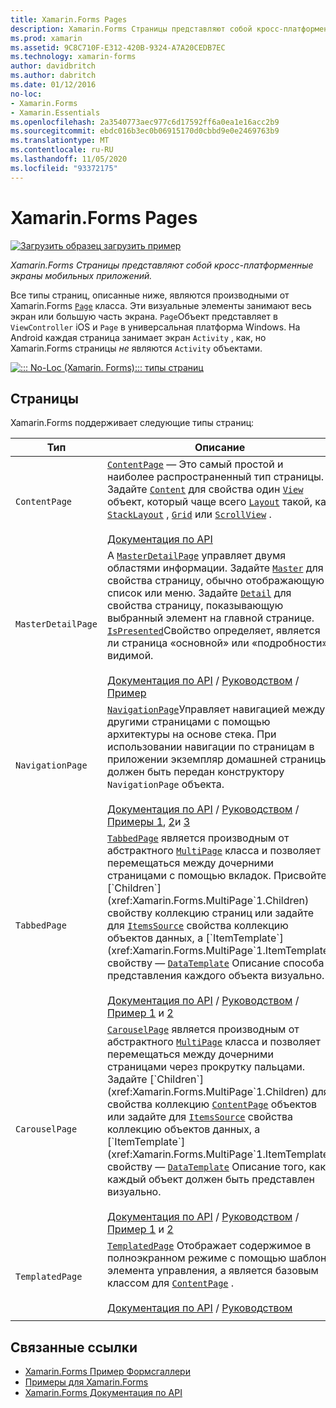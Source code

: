 ```yaml
---
title: Xamarin.Forms Pages
description: Xamarin.Forms Страницы представляют собой кросс-платформенные экраны мобильных приложений. В этой статье перечислены страницы, входящие в Xamarin.Forms .
ms.prod: xamarin
ms.assetid: 9C8C710F-E312-420B-9324-A7A20CEDB7EC
ms.technology: xamarin-forms
author: davidbritch
ms.author: dabritch
ms.date: 01/12/2016
no-loc:
- Xamarin.Forms
- Xamarin.Essentials
ms.openlocfilehash: 2a3540773aec977c6d17592ff6a0ea1e16acc2b9
ms.sourcegitcommit: ebdc016b3ec0b06915170d0cbbd9e0e2469763b9
ms.translationtype: MT
ms.contentlocale: ru-RU
ms.lasthandoff: 11/05/2020
ms.locfileid: "93372175"
---
```

# <a name="no-locxamarinforms-pages"></a>Xamarin.Forms Pages

[![Загрузить образец](~/media/shared/download.png) загрузить пример](/samples/xamarin/xamarin-forms-samples/formsgallery/)

_Xamarin.Forms Страницы представляют собой кросс-платформенные экраны мобильных приложений._

Все типы страниц, описанные ниже, являются производными от Xamarin.Forms [`Page`](xref:Xamarin.Forms.Page) класса. Эти визуальные элементы занимают весь экран или большую часть экрана. `Page`Объект представляет в `ViewController` iOS и `Page` в универсальная платформа Windows. На Android каждая страница занимает экран `Activity` , как, но Xamarin.Forms страницы *не* являются `Activity` объектами.

[![::: No-Loc (Xamarin. Forms)::: типы страниц](pages-images/pages-sml.png)](pages-images/pages.png#lightbox "::: No-Loc (Xamarin. Forms)::: типы страниц")

## <a name="pages"></a>Страницы

Xamarin.Forms поддерживает следующие типы страниц:

| Тип | Описание | Внешний вид |
| --- | --- | --- |
| `ContentPage` | [`ContentPage`](xref:Xamarin.Forms.ContentPage) — Это самый простой и наиболее распространенный тип страницы. Задайте [`Content`](xref:Xamarin.Forms.ContentPage.Content) для свойства один [`View`](views.md) объект, который чаще всего [`Layout`](layouts.md) такой, как [`StackLayout`](xref:Xamarin.Forms.StackLayout) , [`Grid`](xref:Xamarin.Forms.Grid) или [`ScrollView`](xref:Xamarin.Forms.ScrollView) .<br /><br />[Документация по API](xref:Xamarin.Forms.ContentPage) | [![Пример ContentPage](pages-images/ContentPage.png "Пример ContentPage")](pages-images/ContentPage-Large.png#lightbox "Пример ContentPage")<br />[Код C# для этой страницы](https://github.com/xamarin/xamarin-forms-samples/blob/master/FormsGallery/FormsGallery/FormsGallery/CodeExamples/ContentPageDemoPage.cs)  /  [Страница XAML](https://github.com/xamarin/xamarin-forms-samples/blob/master/FormsGallery/FormsGallery/FormsGallery/XamlExamples/ContentPageDemoPage.xaml) |
| `MasterDetailPage` | А [`MasterDetailPage`](xref:Xamarin.Forms.MasterDetailPage) управляет двумя областями информации. Задайте [`Master`](xref:Xamarin.Forms.MasterDetailPage.Master) для свойства страницу, обычно отображающую список или меню. Задайте [`Detail`](xref:Xamarin.Forms.MasterDetailPage.Detail) для свойства страницу, показывающую выбранный элемент на главной странице. [`IsPresented`](xref:Xamarin.Forms.MasterDetailPage.IsPresented)Свойство определяет, является ли страница «основной» или «подробности» видимой.<br /><br />[Документация по API](xref:Xamarin.Forms.MasterDetailPage)  /  [Руководством](~/xamarin-forms/app-fundamentals/navigation/master-detail-page.md)  /  [Пример](/samples/xamarin/xamarin-forms-samples/navigation-masterdetailpage) | [![Пример Мастердетаилпаже](pages-images/MasterDetailPage.png "Пример Мастердетаилпаже")](pages-images/MasterDetailPage-Large.png#lightbox "Пример Мастердетаилпаже")<br />[Код C# для этой страницы](https://github.com/xamarin/xamarin-forms-samples/blob/master/FormsGallery/FormsGallery/FormsGallery/CodeExamples/MasterDetailPageDemoPage.cs)  /  [Страница XAML](https://github.com/xamarin/xamarin-forms-samples/blob/master/FormsGallery/FormsGallery/FormsGallery/XamlExamples/MasterDetailPageDemoPage.xaml) с [кодом программной части](https://github.com/xamarin/xamarin-forms-samples/blob/master/FormsGallery/FormsGallery/FormsGallery/XamlExamples/MasterDetailPageDemoPage.xaml.cs) |
| `NavigationPage` | [`NavigationPage`](xref:Xamarin.Forms.NavigationPage)Управляет навигацией между другими страницами с помощью архитектуры на основе стека. При использовании навигации по страницам в приложении экземпляр домашней страницы должен быть передан конструктору `NavigationPage` объекта.<br /><br />[Документация по API](xref:Xamarin.Forms.NavigationPage)  /  [Руководством](~/xamarin-forms/app-fundamentals/navigation/hierarchical.md)  /  [Примеры 1](/samples/xamarin/xamarin-forms-samples/navigation-hierarchical), [2](/samples/xamarin/xamarin-forms-samples/navigation-passingdata)и [3](/samples/xamarin/xamarin-forms-samples/navigation-loginflow)  | [![Пример Навигатионпаже](pages-images/NavigationPage.png "Пример Навигатионпаже")](pages-images/NavigationPage-Large.png#lightbox "Пример Навигатионпаже")<br />[Код C# для этой страницы](https://github.com/xamarin/xamarin-forms-samples/blob/master/FormsGallery/FormsGallery/FormsGallery/CodeExamples/NavigationPageDemoPage.cs)  /  [Страница XAML](https://github.com/xamarin/xamarin-forms-samples/blob/master/FormsGallery/FormsGallery/FormsGallery/XamlExamples/NavigationPageDemoPage.xaml) с [кодом = Behind](https://github.com/xamarin/xamarin-forms-samples/blob/master/FormsGallery/FormsGallery/FormsGallery/XamlExamples/NavigationPageDemoPage.xaml.cs) |
| `TabbedPage` | [`TabbedPage`](xref:Xamarin.Forms.TabbedPage) является производным от абстрактного [`MultiPage`](xref:Xamarin.Forms.MultiPage`1) класса и позволяет перемещаться между дочерними страницами с помощью вкладок. Присвойте [`Children`](xref:Xamarin.Forms.MultiPage`1.Children) свойству коллекцию страниц или задайте для [`ItemsSource`](xref:Xamarin.Forms.MultiPage`1.ItemsSource) свойства коллекцию объектов данных, а [`ItemTemplate`](xref:Xamarin.Forms.MultiPage`1.ItemTemplate) свойству — [`DataTemplate`](xref:Xamarin.Forms.DataTemplate) Описание способа представления каждого объекта визуально.<br /><br />[Документация по API](xref:Xamarin.Forms.TabbedPage)  /  [Руководством](~/xamarin-forms/app-fundamentals/navigation/tabbed-page.md)  /  [Пример 1](/samples/xamarin/xamarin-forms-samples/navigation-tabbedpage) и [2](/samples/xamarin/xamarin-forms-samples/navigation-tabbedpagewithnavigationpage) | [![Пример Таббедпаже](pages-images/TabbedPage.png "Пример TabbedPage")](pages-images/TabbedPage-Large.png#lightbox "Пример TabbedPage")<br />[Код C# для этой страницы](https://github.com/xamarin/xamarin-forms-samples/blob/master/FormsGallery/FormsGallery/FormsGallery/CodeExamples/TabbedPageDemoPage.cs)  /  [Страница XAML](https://github.com/xamarin/xamarin-forms-samples/blob/master/FormsGallery/FormsGallery/FormsGallery/XamlExamples/TabbedPageDemoPage.xaml) |
| `CarouselPage` | [`CarouselPage`](xref:Xamarin.Forms.CarouselPage) является производным от абстрактного [`MultiPage`](xref:Xamarin.Forms.MultiPage`1) класса и позволяет перемещаться между дочерними страницами через прокрутку пальцами. Задайте [`Children`](xref:Xamarin.Forms.MultiPage`1.Children) для свойства коллекцию [`ContentPage`](xref:Xamarin.Forms.ContentPage) объектов или задайте для [`ItemsSource`](xref:Xamarin.Forms.MultiPage`1.ItemsSource) свойства коллекцию объектов данных, а [`ItemTemplate`](xref:Xamarin.Forms.MultiPage`1.ItemTemplate) свойству — [`DataTemplate`](xref:Xamarin.Forms.DataTemplate) Описание того, как каждый объект должен быть представлен визуально.<br /><br />[Документация по API](xref:Xamarin.Forms.CarouselPage)  /  [Руководством](~/xamarin-forms/app-fundamentals/navigation/carousel-page.md)  /  [Пример 1](/samples/xamarin/xamarin-forms-samples/navigation-carouselpage) и [2](/samples/xamarin/xamarin-forms-samples/navigation-carouselpagetemplate) | [![Пример Карауселпаже](pages-images/CarouselPage.png "Пример Карауселпаже")](pages-images/CarouselPage-Large.png#lightbox "Пример Карауселпаже")<br />[Код C# для этой страницы](https://github.com/xamarin/xamarin-forms-samples/blob/master/FormsGallery/FormsGallery/FormsGallery/CodeExamples/CarouselPageDemoPage.cs)  /  [Страница XAML](https://github.com/xamarin/xamarin-forms-samples/blob/master/FormsGallery/FormsGallery/FormsGallery/XamlExamples/CarouselPageDemoPage.xaml) |
| `TemplatedPage` | [`TemplatedPage`](xref:Xamarin.Forms.TemplatedPage) Отображает содержимое в полноэкранном режиме с помощью шаблона элемента управления, а является базовым классом для [`ContentPage`](xref:Xamarin.Forms.ContentPage) .<br /><br />[Документация по API](xref:Xamarin.Forms.TemplatedPage)  /  [Руководством](~/xamarin-forms/app-fundamentals/templates/control-template.md) | [![Пример Темплатедпаже](pages-images/TemplatedPage.png "Пример Темплатедпаже")](pages-images/TemplatedPage.png "Пример Темплатедпаже") |
|     |     |     |

## <a name="related-links"></a>Связанные ссылки

- [Xamarin.Forms Пример Формсгаллери](/samples/xamarin/xamarin-forms-samples/formsgallery)
- [Примеры для Xamarin.Forms](/samples/browse/?products=xamarin&term=Xamarin.Forms)
- [Xamarin.Forms Документация по API](/dotnet/api/xamarin.forms?view=xamarin-forms)